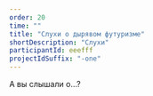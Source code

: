 ```yaml
---
order: 20
time: ""
title: "Слухи о дырявом футуризме"
shortDescription: "Слухи"
participantId: eeefff
projectIdSuffix: "-one"
---
```


А вы слышали о...?
